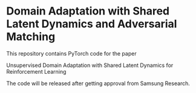 # Domain Adaptation with Shared Latent Dynamics and Adversarial Matching
This repository contains PyTorch code for the paper

Unsupervised Domain Adaptation with Shared Latent Dynamics for Reinforcement Learning

The code will be released after getting approval from Samsung Research.
